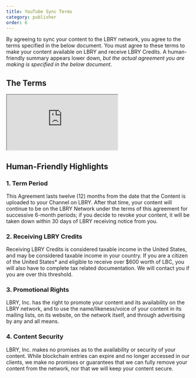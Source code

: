 ```yaml
---
title: YouTube Sync Terms
category: publisher
order: 6
---
```

By agreeing to sync your content to the LBRY network, you agree to the terms specified in the below document. You must agree to these terms to make your content available on LBRY and receive LBRY Credits. A human-friendly summary appears lower down, *but the actual agreement you are making is specified in the below document*.

## The Terms

<iframe src="https://docs.google.com/document/d/e/2PACX-1vS0H7gnSg7Zlx5JO_JkyJh3EP5qq8esTr1Y1Wi8R2eYGDfr1QEmS8SaEpGGCIcjW-mbj7LJ_RxmX_Am/pub?embedded=true"></iframe>

## Human-Friendly Highlights

### 1. Term Period
This Agreement lasts twelve (12) months from the date that the Content is uploaded to your Channel on LBRY.  After that time, your content will continue to be on the LBRY Network under the terms of this agreement for successive 6-month periods; if you decide to revoke your content, it will be taken down within 30 days of LBRY receiving notice from you.

### 2. Receiving LBRY Credits
Receiving LBRY Credits is considered taxable income in the United States, and may be considered taxable income in your country. If you are a citizen of the United States* and eligible to receive over $600 worth of LBC, you will also have to complete tax related documentation. We will contact you if you are over this threshold.

### 3. Promotional Rights
LBRY, Inc. has the right to promote your content and its availability on the LBRY network, and to use the name/likeness/voice of your content in its mailing lists, on its website, on the network itself, and through advertising by any and all means.

### 4. Content Security
LBRY, Inc. makes no promises as to the availability or security of your content. While blockchain entries can expire and no longer accessed in our clients, we make no promises or guarantees that we can fully remove your content from the network, nor that we will keep your content secure.
 
